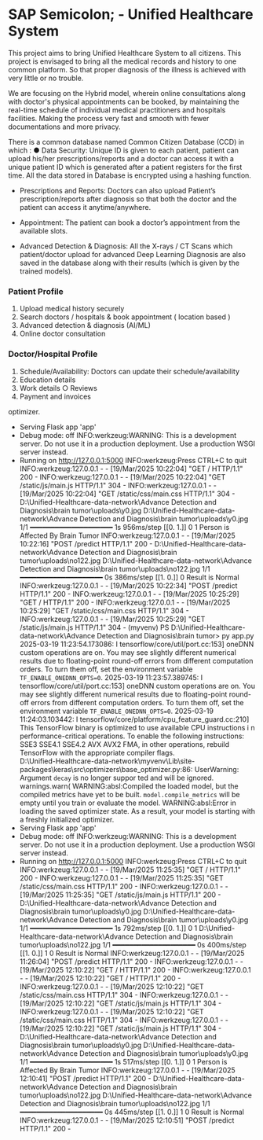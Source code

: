 # SAP Semicolon; - Unified Healthcare System

This project aims to bring Unified Healthcare System to all citizens. This project is envisaged to bring all the medical records and history to one common platform. So that proper diagnosis of the illness is achieved with very little or no trouble.

We are focusing on the Hybrid model, wherein online consultations along with doctor's physical appointments can be booked, by maintaining the real-time schedule of individual medical practitioners and hospitals facilities. Making the process very fast and smooth with fewer documentations and more privacy.

There is a common database named Common Citizen Database (CCD) in which : ● Data Security: Unique ID is given to each patient, patient can upload his/her prescriptions/reports and a doctor can access it with a unique patient ID which is generated after a patient registers for the first time. All the data stored in Database is encrypted using a hashing function.

- Prescriptions and Reports: Doctors can also upload Patient’s prescription/reports after diagnosis so that both the doctor and the patient can access it anytime/anywhere.

- Appointment: The patient can book a doctor’s appointment from the available slots.

- Advanced Detection & Diagnosis: All the X-rays / CT Scans which patient/doctor upload for advanced Deep Learning Diagnosis are also saved in the database along with their results (which is given by the trained models).

### Patient Profile 
1. Upload medical history securely 
2. Search doctors / hospitals & book appointment ( location based ) 
3. Advanced detection & diagnosis (AI/ML) 
4. Online doctor consultation

### Doctor/Hospital Profile 
1. Schedule/Availability: Doctors can update their schedule/availability 
2. Education details 
3. Work details ○ Reviews 
4. Payment and invoices

 optimizer.
 * Serving Flask app 'app'
 * Debug mode: off
INFO:werkzeug:WARNING: This is a development server. Do not use it in a production deployment. Use a production WSGI server instead.
 * Running on http://127.0.0.1:5000
INFO:werkzeug:Press CTRL+C to quit
INFO:werkzeug:127.0.0.1 - - [19/Mar/2025 10:22:04] "GET / HTTP/1.1" 200 -
INFO:werkzeug:127.0.0.1 - - [19/Mar/2025 10:22:04] "GET /static/js/main.js HTTP/1.1" 304 -
INFO:werkzeug:127.0.0.1 - - [19/Mar/2025 10:22:04] "GET /static/css/main.css HTTP/1.1" 304 -
D:\Unified-Healthcare-data-network\Advance Detection and Diagnosis\brain tumor\uploads\y0.jpg
D:\Unified-Healthcare-data-network\Advance Detection and Diagnosis\brain tumor\uploads\y0.jpg
1/1 ━━━━━━━━━━━━━━━━━━━━ 1s 956ms/step
[[0. 1.]]
0
1
Person is Affected By Brain Tumor
INFO:werkzeug:127.0.0.1 - - [19/Mar/2025 10:22:16] "POST /predict HTTP/1.1" 200 -
D:\Unified-Healthcare-data-network\Advance Detection and Diagnosis\brain tumor\uploads\no122.jpg
D:\Unified-Healthcare-data-network\Advance Detection and Diagnosis\brain tumor\uploads\no122.jpg
1/1 ━━━━━━━━━━━━━━━━━━━━ 0s 386ms/step
[[1. 0.]]
0
Result is Normal
INFO:werkzeug:127.0.0.1 - - [19/Mar/2025 10:22:34] "POST /predict HTTP/1.1" 200 -
INFO:werkzeug:127.0.0.1 - - [19/Mar/2025 10:25:29] "GET / HTTP/1.1" 200 -
INFO:werkzeug:127.0.0.1 - - [19/Mar/2025 10:25:29] "GET /static/css/main.css HTTP/1.1" 304 -
INFO:werkzeug:127.0.0.1 - - [19/Mar/2025 10:25:29] "GET /static/js/main.js HTTP/1.1" 304 -
(myvenv) PS D:\Unified-Healthcare-data-network\Advance Detection and Diagnosis\brain tumor> py app.py
2025-03-19 11:23:54.173086: I tensorflow/core/util/port.cc:153] oneDNN custom operations are on. You may see slightly different numerical results due to
 floating-point round-off errors from different computation orders. To turn them off, set the environment variable `TF_ENABLE_ONEDNN_OPTS=0`.
2025-03-19 11:23:57.389745: I tensorflow/core/util/port.cc:153] oneDNN custom operations are on. You may see slightly different numerical results due to
 floating-point round-off errors from different computation orders. To turn them off, set the environment variable `TF_ENABLE_ONEDNN_OPTS=0`.
2025-03-19 11:24:03.103442: I tensorflow/core/platform/cpu_feature_guard.cc:210] This TensorFlow binary is optimized to use available CPU instructions i
n performance-critical operations.
To enable the following instructions: SSE3 SSE4.1 SSE4.2 AVX AVX2 FMA, in other operations, rebuild TensorFlow with the appropriate compiler flags.     
D:\Unified-Healthcare-data-network\myvenv\Lib\site-packages\keras\src\optimizers\base_optimizer.py:86: UserWarning: Argument `decay` is no longer suppor
ted and will be ignored.
  warnings.warn(
WARNING:absl:Compiled the loaded model, but the compiled metrics have yet to be built. `model.compile_metrics` will be empty until you train or evaluate
 the model.
WARNING:absl:Error in loading the saved optimizer state. As a result, your model is starting with a freshly initialized optimizer.
 * Serving Flask app 'app'
 * Debug mode: off
INFO:werkzeug:WARNING: This is a development server. Do not use it in a production deployment. Use a production WSGI server instead.
 * Running on http://127.0.0.1:5000
INFO:werkzeug:Press CTRL+C to quit
INFO:werkzeug:127.0.0.1 - - [19/Mar/2025 11:25:35] "GET / HTTP/1.1" 200 -
INFO:werkzeug:127.0.0.1 - - [19/Mar/2025 11:25:35] "GET /static/css/main.css HTTP/1.1" 200 -
INFO:werkzeug:127.0.0.1 - - [19/Mar/2025 11:25:35] "GET /static/js/main.js HTTP/1.1" 200 -
D:\Unified-Healthcare-data-network\Advance Detection and Diagnosis\brain tumor\uploads\y0.jpg
D:\Unified-Healthcare-data-network\Advance Detection and Diagnosis\brain tumor\uploads\y0.jpg
1/1 ━━━━━━━━━━━━━━━━━━━━ 1s 792ms/step
[[0. 1.]]
0
1
D:\Unified-Healthcare-data-network\Advance Detection and Diagnosis\brain tumor\uploads\no122.jpg
1/1 ━━━━━━━━━━━━━━━━━━━━ 0s 400ms/step
[[1. 0.]]
1
0
Result is Normal
INFO:werkzeug:127.0.0.1 - - [19/Mar/2025 11:26:04] "POST /predict HTTP/1.1" 200 -
INFO:werkzeug:127.0.0.1 - - [19/Mar/2025 12:10:22] "GET / HTTP/1.1" 200 -
INFO:werkzeug:127.0.0.1 - - [19/Mar/2025 12:10:22] "GET / HTTP/1.1" 200 -
INFO:werkzeug:127.0.0.1 - - [19/Mar/2025 12:10:22] "GET /static/css/main.css HTTP/1.1" 304 -
INFO:werkzeug:127.0.0.1 - - [19/Mar/2025 12:10:22] "GET /static/js/main.js HTTP/1.1" 304 -
INFO:werkzeug:127.0.0.1 - - [19/Mar/2025 12:10:22] "GET /static/css/main.css HTTP/1.1" 304 -
INFO:werkzeug:127.0.0.1 - - [19/Mar/2025 12:10:22] "GET /static/js/main.js HTTP/1.1" 304 -
D:\Unified-Healthcare-data-network\Advance Detection and Diagnosis\brain tumor\uploads\y0.jpg
D:\Unified-Healthcare-data-network\Advance Detection and Diagnosis\brain tumor\uploads\y0.jpg
1/1 ━━━━━━━━━━━━━━━━━━━━ 1s 517ms/step
[[0. 1.]]
0
1
Person is Affected By Brain Tumor
INFO:werkzeug:127.0.0.1 - - [19/Mar/2025 12:10:41] "POST /predict HTTP/1.1" 200 -
D:\Unified-Healthcare-data-network\Advance Detection and Diagnosis\brain tumor\uploads\no122.jpg
D:\Unified-Healthcare-data-network\Advance Detection and Diagnosis\brain tumor\uploads\no122.jpg
1/1 ━━━━━━━━━━━━━━━━━━━━ 0s 445ms/step
[[1. 0.]]
1
0
Result is Normal
INFO:werkzeug:127.0.0.1 - - [19/Mar/2025 12:10:51] "POST /predict HTTP/1.1" 200 -
